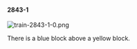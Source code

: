 #### 2843-1
![train-2843-1-0.png](https://github.com/lil-lab/nlvr/raw/master/nlvr/train/images/65/train-2843-1-0.png "train-2843-1-0.png")

There is a blue block above a yellow block.